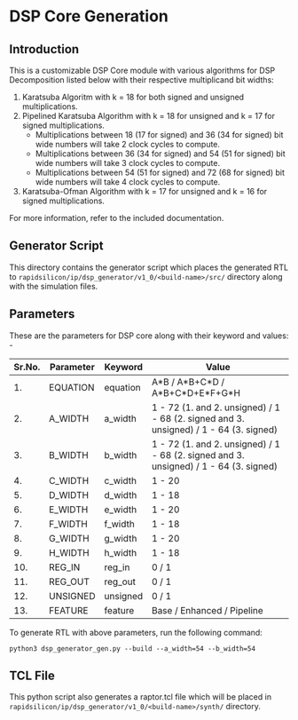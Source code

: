 # DSP Core Generation 
## Introduction

This is a customizable DSP Core module with various algorithms for DSP Decomposition listed below with their respective multiplicand bit widths:
1. Karatsuba Algoritm with k = 18 for both signed and unsigned multiplications.
2. Pipelined Karatsuba Algorithm with k = 18 for unsigned and k = 17 for signed multiplications.
    * Multiplications between 18 (17 for signed) and 36 (34 for signed) bit wide numbers will take 2 clock cycles to compute.
    * Multiplications between 36 (34 for signed) and 54 (51 for signed) bit wide numbers will take 3 clock cycles to compute.
    * Multiplications between 54 (51 for signed) and 72 (68 for signed) bit wide numbers will take 4 clock cycles to compute.
3. Karatsuba-Ofman Algorithm with k = 17 for unsigned and k = 16 for signed multiplications.

For more information, refer to the included documentation.

## Generator Script
This directory contains the generator script which places the generated RTL to `rapidsilicon/ip/dsp_generator/v1_0/<build-name>/src/` directory along with the simulation files.

## Parameters
These are the parameters for DSP core along with their keyword and values: -

| Sr.No. |      Parameter             |       Keyword   |    Value                              |
|--------|----------------------------|-----------------|---------------------------------------|
|   1.   |   EQUATION                 |     equation    | A\*B / A\*B+C\*D / A\*B+C\*D+E\*F+G*H |
|   2.   |   A_WIDTH                  |     a_width     | 1 - 72 (1. and 2. unsigned) / 1 - 68 (2. signed and 3. unsigned) / 1 - 64 (3. signed)|
|   3.   |   B_WIDTH                  |     b_width     | 1 - 72 (1. and 2. unsigned) / 1 - 68 (2. signed and 3. unsigned) / 1 - 64 (3. signed)|
|   4.   |   C_WIDTH                  |     c_width     |               1 - 20                  |
|   5.   |   D_WIDTH                  |     d_width     |               1 - 18                  |
|   6.   |   E_WIDTH                  |     e_width     |               1 - 20                  |
|   7.   |   F_WIDTH                  |     f_width     |               1 - 18                  |
|   8.   |   G_WIDTH                  |     g_width     |               1 - 20                  |
|   9.   |   H_WIDTH                  |     h_width     |               1 - 18                  |
|   10.  |   REG_IN                   |     reg_in      |                0 / 1                  |
|   11.  |   REG_OUT                  |     reg_out     |                0 / 1                  |
|   12.  |   UNSIGNED                 |     unsigned    |                0 / 1                  |
|   13.  |   FEATURE                  |     feature     |      Base / Enhanced / Pipeline       |


To generate RTL with above parameters, run the following command:
```
python3 dsp_generator_gen.py --build --a_width=54 --b_width=54
```

## TCL File

This python script also generates a raptor.tcl file which will be placed in `rapidsilicon/ip/dsp_generator/v1_0/<build-name>/synth/` directory.
